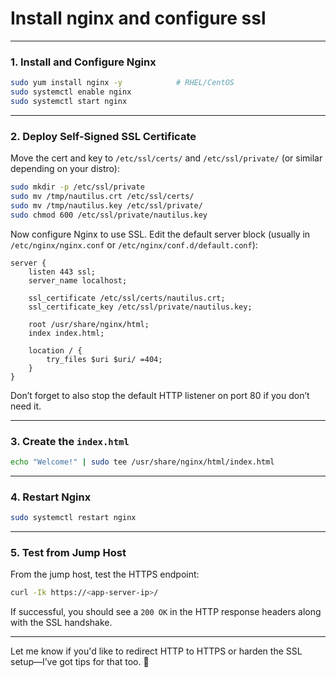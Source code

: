 # Install nginx and configure ssl
---

### **1. Install and Configure Nginx**
```bash
sudo yum install nginx -y            # RHEL/CentOS
sudo systemctl enable nginx
sudo systemctl start nginx
```

---

### **2. Deploy Self-Signed SSL Certificate**
Move the cert and key to `/etc/ssl/certs/` and `/etc/ssl/private/` (or similar depending on your distro):
```bash
sudo mkdir -p /etc/ssl/private
sudo mv /tmp/nautilus.crt /etc/ssl/certs/
sudo mv /tmp/nautilus.key /etc/ssl/private/
sudo chmod 600 /etc/ssl/private/nautilus.key
```

Now configure Nginx to use SSL. Edit the default server block (usually in `/etc/nginx/nginx.conf` or `/etc/nginx/conf.d/default.conf`):

```nginx
server {
    listen 443 ssl;
    server_name localhost;

    ssl_certificate /etc/ssl/certs/nautilus.crt;
    ssl_certificate_key /etc/ssl/private/nautilus.key;

    root /usr/share/nginx/html;
    index index.html;

    location / {
        try_files $uri $uri/ =404;
    }
}
```

Don’t forget to also stop the default HTTP listener on port 80 if you don’t need it.

---

### **3. Create the `index.html`**
```bash
echo "Welcome!" | sudo tee /usr/share/nginx/html/index.html
```

---

### **4. Restart Nginx**
```bash
sudo systemctl restart nginx
```

---

### **5. Test from Jump Host**
From the jump host, test the HTTPS endpoint:
```bash
curl -Ik https://<app-server-ip>/
```

If successful, you should see a `200 OK` in the HTTP response headers along with the SSL handshake.

---

Let me know if you'd like to redirect HTTP to HTTPS or harden the SSL setup—I’ve got tips for that too. 🚀
